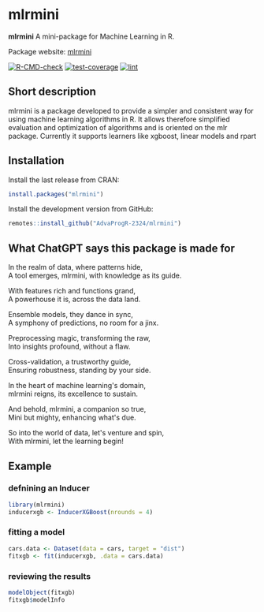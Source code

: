 # mlrmini

**mlrmini**
A mini-package for Machine Learning in R.

Package website: [mlrmini](https://advaprogr-2324.github.io/mlrmini/)


<!-- badges: start -->
[![R-CMD-check](https://github.com/AdvaProgR-2324/mlrmini/actions/workflows/R-CMD-check.yaml/badge.svg)](https://github.com/AdvaProgR-2324/mlrmini/actions/workflows/R-CMD-check.yaml) [![test-coverage](https://github.com/AdvaProgR-2324/mlrmini/actions/workflows/test-coverage.yaml/badge.svg)](https://github.com/AdvaProgR-2324/mlrmini/actions/workflows/test-coverage.yaml) [![lint](https://github.com/AdvaProgR-2324/mlrmini/actions/workflows/lint.yaml/badge.svg)](https://github.com/AdvaProgR-2324/mlrmini/actions/workflows/lint.yaml)
<!-- badges: end -->

## Short description

mlrmini is a package developed to provide a simpler and consistent way for using machine learning algorithms in R.
It allows therefore simplified evaluation and optimization of algorithms and is oriented on the mlr package. Currently it supports learners like xgboost, linear models and rpart


## Installation

Install the last release from CRAN:

``` r
install.packages("mlrmini")
```

Install the development version from GitHub:

``` r
remotes::install_github("AdvaProgR-2324/mlrmini")
```

## What ChatGPT says this package is made for

In the realm of data, where patterns hide,  
A tool emerges, mlrmini, with knowledge as its guide.

With features rich and functions grand,  
A powerhouse it is, across the data land.

Ensemble models, they dance in sync,  
A symphony of predictions, no room for a jinx.

Preprocessing magic, transforming the raw,  
Into insights profound, without a flaw.

Cross-validation, a trustworthy guide,  
Ensuring robustness, standing by your side.

In the heart of machine learning's domain,  
mlrmini reigns, its excellence to sustain.

And behold, mlrmini, a companion so true,  
Mini but mighty, enhancing what's due.

So into the world of data, let's venture and spin,  
With mlrmini, let the learning begin!

## Example

### defnining an Inducer
``` r
library(mlrmini)
inducerxgb <- InducerXGBoost(nrounds = 4)

```

### fitting a model
``` r
cars.data <- Dataset(data = cars, target = "dist")
fitxgb <- fit(inducerxgb, .data = cars.data)
```
### reviewing the results

``` r
modelObject(fitxgb)
fitxgb$modelInfo
```






